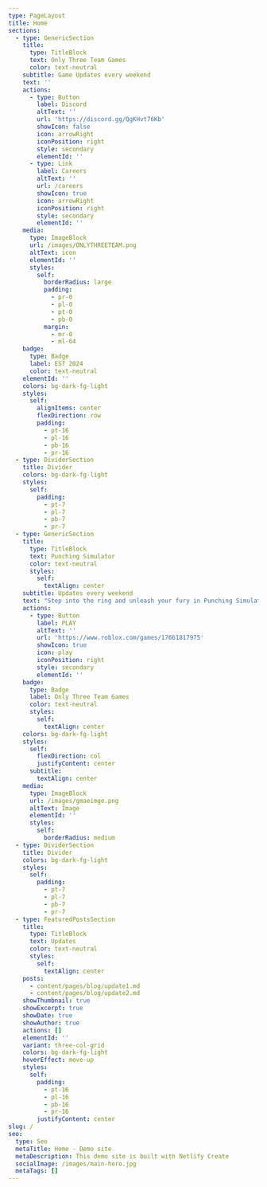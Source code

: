 ```yaml
---
type: PageLayout
title: Home
sections:
  - type: GenericSection
    title:
      type: TitleBlock
      text: Only Three Team Games
      color: text-neutral
    subtitle: Game Updates every weekend
    text: ''
    actions:
      - type: Button
        label: Discord
        altText: ''
        url: 'https://discord.gg/QgKHvt76Kb'
        showIcon: false
        icon: arrowRight
        iconPosition: right
        style: secondary
        elementId: ''
      - type: Link
        label: Careers
        altText: ''
        url: /careers
        showIcon: true
        icon: arrowRight
        iconPosition: right
        style: secondary
        elementId: ''
    media:
      type: ImageBlock
      url: /images/ONLYTHREETEAM.png
      altText: icon
      elementId: ''
      styles:
        self:
          borderRadius: large
          padding:
            - pr-0
            - pl-0
            - pt-0
            - pb-0
          margin:
            - mr-0
            - ml-64
    badge:
      type: Badge
      label: EST 2024
      color: text-neutral
    elementId: ''
    colors: bg-dark-fg-light
    styles:
      self:
        alignItems: center
        flexDirection: row
        padding:
          - pt-16
          - pl-16
          - pb-16
          - pr-16
  - type: DividerSection
    title: Divider
    colors: bg-dark-fg-light
    styles:
      self:
        padding:
          - pt-7
          - pl-7
          - pb-7
          - pr-7
  - type: GenericSection
    title:
      type: TitleBlock
      text: Punching Simulator
      color: text-neutral
      styles:
        self:
          textAlign: center
    subtitle: Updates every weekend
    text: "Step into the ring and unleash your fury in Punching Simulator! \U0001F94A\U0001F4A5 Train your fists of steel, get stronger, and rise through the ranks to dominate other players! Smash through walls, take down opponents, and hone your skills in intense training sessions. Customize your fighter, earn epic rewards, and climb the leaderboards! \U0001F31F\n"
    actions:
      - type: Button
        label: PLAY
        altText: ''
        url: 'https://www.roblox.com/games/17661817975'
        showIcon: true
        icon: play
        iconPosition: right
        style: secondary
        elementId: ''
    badge:
      type: Badge
      label: Only Three Team Games
      color: text-neutral
      styles:
        self:
          textAlign: center
    colors: bg-dark-fg-light
    styles:
      self:
        flexDirection: col
        justifyContent: center
      subtitle:
        textAlign: center
    media:
      type: ImageBlock
      url: /images/gmaeimge.png
      altText: Image
      elementId: ''
      styles:
        self:
          borderRadius: medium
  - type: DividerSection
    title: Divider
    colors: bg-dark-fg-light
    styles:
      self:
        padding:
          - pt-7
          - pl-7
          - pb-7
          - pr-7
  - type: FeaturedPostsSection
    title:
      type: TitleBlock
      text: Updates
      color: text-neutral
      styles:
        self:
          textAlign: center
    posts:
      - content/pages/blog/update1.md
      - content/pages/blog/update2.md
    showThumbnail: true
    showExcerpt: true
    showDate: true
    showAuthor: true
    actions: []
    elementId: ''
    variant: three-col-grid
    colors: bg-dark-fg-light
    hoverEffect: move-up
    styles:
      self:
        padding:
          - pt-16
          - pl-16
          - pb-16
          - pr-16
        justifyContent: center
slug: /
seo:
  type: Seo
  metaTitle: Home - Demo site
  metaDescription: This demo site is built with Netlify Create
  socialImage: /images/main-hero.jpg
  metaTags: []
---
```

